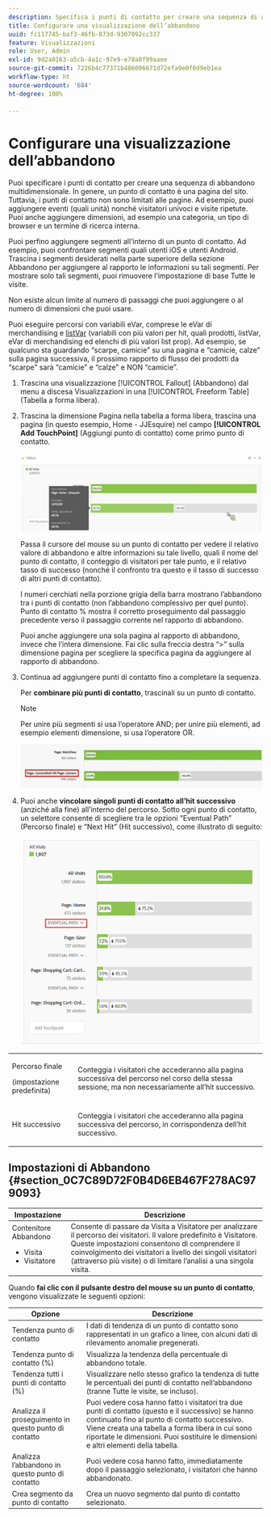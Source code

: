 ```yaml
---
description: Specifica i punti di contatto per creare una sequenza di abbandono multidimensionale.
title: Configurare una visualizzazione dell’abbandono
uuid: fc117745-baf3-46fb-873d-9307092cc337
feature: Visualizzazioni
role: User, Admin
exl-id: 9d2a0163-a5cb-4a1c-97e9-e78a8f99aaee
source-git-commit: 7226b4c77371b486006671d72efa9e0f0d9eb1ea
workflow-type: ht
source-wordcount: '684'
ht-degree: 100%

---
```


# Configurare una visualizzazione dell’abbandono

Puoi specificare i punti di contatto per creare una sequenza di abbandono multidimensionale. In genere, un punto di contatto è una pagina del sito. Tuttavia, i punti di contatto non sono limitati alle pagine. Ad esempio, puoi aggiungere eventi (quali unità) nonché visitatori univoci e visite ripetute. Puoi anche aggiungere dimensioni, ad esempio una categoria, un tipo di browser e un termine di ricerca interna.

Puoi perfino aggiungere segmenti all’interno di un punto di contatto. Ad esempio, puoi confrontare segmenti quali utenti iOS e utenti Android. Trascina i segmenti desiderati nella parte superiore della sezione Abbandono per aggiungere al rapporto le informazioni su tali segmenti. Per mostrare solo tali segmenti, puoi rimuovere l’impostazione di base Tutte le visite.

Non esiste alcun limite al numero di passaggi che puoi aggiungere o al numero di dimensioni che puoi usare.

Puoi eseguire percorsi con variabili eVar, comprese le eVar di merchandising e [listVar](https://experienceleague.adobe.com/docs/analytics/implementation/vars/page-vars/page-variables.html?lang=it) (variabili con più valori per hit, quali prodotti, listVar, eVar di merchandising ed elenchi di più valori list prop). Ad esempio, se qualcuno sta guardando “scarpe, camicie” su una pagina e “camicie, calze” sulla pagina successiva, il prossimo rapporto di flusso dei prodotti da “scarpe” sarà “camicie” e “calze” e NON “camicie”.

1. Trascina una visualizzazione [!UICONTROL Fallout] (Abbandono) dal menu a discesa Visualizzazioni in una [!UICONTROL Freeform Table] (Tabella a forma libera).

1. Trascina la dimensione Pagina nella tabella a forma libera, trascina una pagina (in questo esempio, Home - JJEsquire) nel campo **[!UICONTROL Add TouchPoint]** (Aggiungi punto di contatto) come primo punto di contatto.

   ![](assets/fallout1.png)

   Passa il cursore del mouse su un punto di contatto per vedere il relativo valore di abbandono e altre informazioni su tale livello, quali il nome del punto di contatto, il conteggio di visitatori per tale punto, e il relativo tasso di successo (nonché il confronto tra questo e il tasso di successo di altri punti di contatto).

   I numeri cerchiati nella porzione grigia della barra mostrano l’abbandono tra i punti di contatto (non l’abbandono complessivo per quel punto). Punto di contatto % mostra il corretto proseguimento dal passaggio precedente verso il passaggio corrente nel rapporto di abbandono.

   Puoi anche aggiungere una sola pagina al rapporto di abbandono, invece che l’intera dimensione. Fai clic sulla freccia destra “>” sulla dimensione pagina per scegliere la specifica pagina da aggiungere al rapporto di abbandono.

1. Continua ad aggiungere punti di contatto fino a completare la sequenza.

   Per **combinare più punti di contatto**, trascinali su un punto di contatto.

   >[!NOTE]
   >
   >Per unire più segmenti si usa l’operatore AND; per unire più elementi, ad esempio elementi dimensione, si usa l’operatore OR.

   ![](assets/multiple_obj_touchpoint.png)

1. Puoi anche **vincolare singoli punti di contatto all’hit successivo** (anziché alla fine) all’interno del percorso. Sotto ogni punto di contatto, un selettore consente di scegliere tra le opzioni “Eventual Path” (Percorso finale) e “Next Hit” (Hit successivo), come illustrato di seguito:

   ![](assets/next-hit-eventually.png)

<table id="table_A91D99D9364B41929CC5A5BC907E8985"> 
 <tbody> 
  <tr> 
   <td colname="col1"> <p>Percorso finale </p> <p>(impostazione predefinita) </p> </td> 
   <td colname="col2"> <p>Conteggia i visitatori che accederanno alla pagina successiva del percorso nel corso della stessa sessione, ma non necessariamente all’hit successivo. </p> </td> 
  </tr> 
  <tr> 
   <td colname="col1"> <p>Hit successivo </p> </td> 
   <td colname="col2"> <p>Conteggia i visitatori che accederanno alla pagina successiva del percorso, in corrispondenza dell’hit successivo. </p> </td> 
  </tr> 
 </tbody> 
</table>

## Impostazioni di Abbandono {#section_0C7C89D72F0B4D6EB467F278AC979093}

| Impostazione | Descrizione |
|--- |--- |
| Contenitore Abbandono <ul><li>Visita</li><li>Visitatore</li></ul> | Consente di passare da Visita a Visitatore per analizzare il percorso dei visitatori. Il valore predefinito è Visitatore.  Queste impostazioni consentono di comprendere il coinvolgimento dei visitatori a livello dei singoli visitatori (attraverso più visite) o di limitare l’analisi a una singola visita. |

Quando **fai clic con il pulsante destro del mouse su un punto di contatto**, vengono visualizzate le seguenti opzioni:

| Opzione | Descrizione |
|--- |--- |
| Tendenza punto di contatto | I dati di tendenza di un punto di contatto sono rappresentati in un grafico a linee, con alcuni dati di rilevamento anomalie pregenerati. |
| Tendenza punto di contatto (%) | Visualizza la tendenza della percentuale di abbandono totale. |
| Tendenza tutti i punti di contatto (%) | Visualizzare nello stesso grafico la tendenza di tutte le percentuali dei punti di contatto nell’abbandono (tranne Tutte le visite, se incluso). |
| Analizza il proseguimento in questo punto di contatto | Puoi vedere cosa hanno fatto i visitatori tra due punti di contatto (questo e il successivo) se hanno continuato fino al punto di contatto successivo. Viene creata una tabella a forma libera in cui sono riportate le dimensioni. Puoi sostituire le dimensioni e altri elementi della tabella. |
| Analizza l’abbandono in questo punto di contatto | Puoi vedere cosa hanno fatto, immediatamente dopo il passaggio selezionato, i visitatori che hanno abbandonato. |
| Crea segmento da punto di contatto | Crea un nuovo segmento dal punto di contatto selezionato. |
